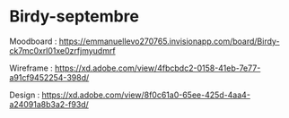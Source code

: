 # Birdy-septembre

Moodboard : https://emmanuellevo270765.invisionapp.com/board/Birdy-ck7mc0xrl01xe0zrfjmyudmrf

Wireframe : https://xd.adobe.com/view/4fbcbdc2-0158-41eb-7e77-a91cf9452254-398d/

Design : https://xd.adobe.com/view/8f0c61a0-65ee-425d-4aa4-a24091a8b3a2-f93d/
